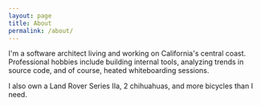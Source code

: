 ```yaml
---
layout: page
title: About
permalink: /about/
---
```

I'm a software architect living and working on California's central coast. Professional hobbies include building internal tools, analyzing trends in source code, and of course, heated whiteboarding sessions.

I also own a Land Rover Series IIa, 2 chihuahuas, and more bicycles than I need.
